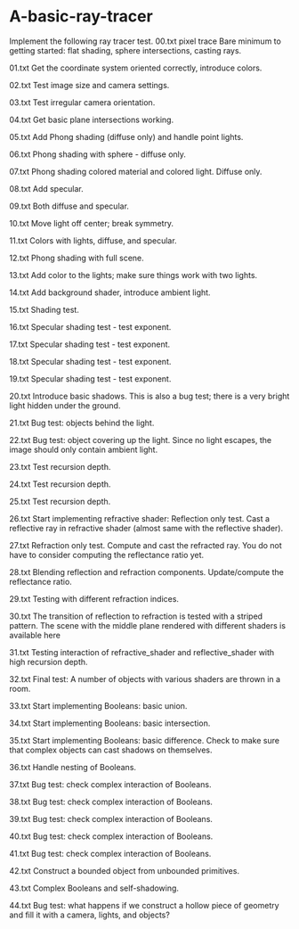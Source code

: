 # A-basic-ray-tracer
Implement the following ray tracer test.
00.txt
pixel trace
Bare minimum to getting started: flat shading, sphere intersections, casting rays.

01.txt
Get the coordinate system oriented correctly, introduce colors.

02.txt
Test image size and camera settings.

03.txt
Test irregular camera orientation.

04.txt
Get basic plane intersections working.

05.txt
Add Phong shading (diffuse only) and handle point lights.

06.txt
Phong shading with sphere - diffuse only.

07.txt
Phong shading colored material and colored light. Diffuse only.

08.txt
Add specular.

09.txt
Both diffuse and specular.

10.txt
Move light off center; break symmetry.

11.txt
Colors with lights, diffuse, and specular.

12.txt
Phong shading with full scene.

13.txt
Add color to the lights; make sure things work with two lights.

14.txt
Add background shader, introduce ambient light.

15.txt
Shading test.

16.txt
Specular shading test - test exponent.

17.txt
Specular shading test - test exponent.

18.txt
Specular shading test - test exponent.

19.txt
Specular shading test - test exponent.

20.txt
Introduce basic shadows. This is also a bug test; there is a very bright light hidden under the ground.

21.txt
Bug test: objects behind the light.

22.txt
Bug test: object covering up the light. Since no light escapes, the image should only contain ambient light.

23.txt
Test recursion depth.

24.txt
Test recursion depth.

25.txt
Test recursion depth.

26.txt
Start implementing refractive shader: Reflection only test.
Cast a reflective ray in refractive shader (almost same with the reflective shader).

27.txt
Refraction only test. Compute and cast the refracted ray.
You do not have to consider computing the reflectance ratio yet.

28.txt
Blending reflection and refraction components. Update/compute the reflectance ratio.

29.txt
Testing with different refraction indices.

30.txt
The transition of reflection to refraction is tested with a striped pattern.
The scene with the middle plane rendered with different shaders is available here

31.txt
Testing interaction of refractive_shader and reflective_shader with high recursion depth.

32.txt
Final test: A number of objects with various shaders are thrown in a room.

33.txt
Start implementing Booleans: basic union.

34.txt
Start implementing Booleans: basic intersection.

35.txt
Start implementing Booleans: basic difference. Check to make sure that complex objects can cast shadows on themselves.

36.txt
Handle nesting of Booleans.

37.txt
Bug test: check complex interaction of Booleans.

38.txt
Bug test: check complex interaction of Booleans.

39.txt
Bug test: check complex interaction of Booleans.

40.txt
Bug test: check complex interaction of Booleans.

41.txt
Bug test: check complex interaction of Booleans.

42.txt
Construct a bounded object from unbounded primitives.

43.txt
Complex Booleans and self-shadowing.

44.txt
Bug test: what happens if we construct a hollow piece of geometry and fill it with a camera, lights, and objects?
